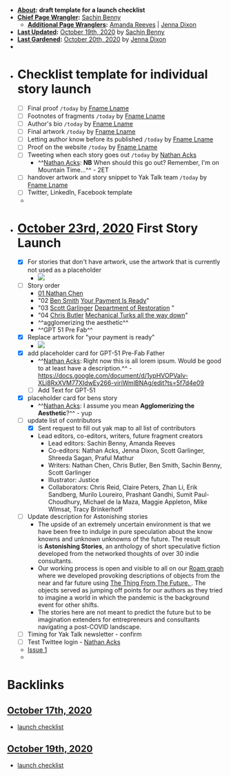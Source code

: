 - **[About](<About.md>):** __draft template for a launch checklist__
- **[Chief Page Wrangler](<Chief Page Wrangler.md>):** [Sachin Benny](<Sachin Benny.md>)
    - **[Additional Page Wranglers](<Additional Page Wranglers.md>):** [Amanda Reeves](<Amanda Reeves.md>) | [Jenna Dixon](<Jenna Dixon.md>) 
- **[Last Updated](<Last Updated.md>):** [October 19th, 2020](<October 19th, 2020.md>) by [Sachin Benny](<Sachin Benny.md>)
- **[Last Gardened](<Last Gardened.md>):** [October 20th, 2020](<October 20th, 2020.md>) by [Jenna Dixon](<Jenna Dixon.md>) 
- 
- # Checklist template for individual story launch
    - [ ] Final proof `/today` by [Fname Lname](<Fname Lname.md>)
    - [ ] Footnotes of fragments `/today` by [Fname Lname](<Fname Lname.md>)
    - [ ] Author's bio `/today` by [Fname Lname](<Fname Lname.md>)
    - [ ] Final artwork `/today` by [Fname Lname](<Fname Lname.md>)
    - [ ] Letting author know before its published `/today` by [Fname Lname](<Fname Lname.md>)
    - [ ] Proof on the website `/today` by [Fname Lname](<Fname Lname.md>)
    - [ ] Tweeting when each story goes out `/today` by [Nathan Acks](<Nathan Acks.md>)
        - ^^[Nathan Acks](<Nathan Acks.md>): **NB** When should this go out? Remember, I'm on Mountain Time...^^ - 2ET
    - [ ] handover artwork and story snippet to Yak Talk team `/today` by [Fname Lname](<Fname Lname.md>)
    - [ ] Twitter, LinkedIn, Facebook template 
    - 
- # [October 23rd, 2020](<October 23rd, 2020.md>) First Story Launch
    - [x] For stories that don't have artwork, use the artwork that is currently not used as a placeholder
        - ![](https://firebasestorage.googleapis.com/v0/b/firescript-577a2.appspot.com/o/imgs%2Fapp%2FAstonishing_Stories%2F8_2vjsm4jr.jpg?alt=media&token=227bf013-4ca2-4226-b582-4453b01de8e3)
    - [ ] Story order 
        - [01 Nathan Chen](((8yEaJjIrg)))
        - "02 [Ben Smith](<Ben Smith.md>) [Your Payment Is Ready](https://docs.google.com/document/d/15LRvkKeNMwRgr6Zf8dYLBBAqhpBxIyLP_WBE16H-PCg)"
        - "03 [Scott Garlinger](<Scott Garlinger.md>) [Department of Restoration](https://docs.google.com/document/d/1JrlKrp4C3sy9ByOecAEWc2mxnoodvM5PWVAqpGVFhVY/edit?usp=sharing) "
        - "04 [Chris Butler](<Chris Butler.md>) [Mechanical Turks all the way down](https://docs.google.com/document/d/1HpnU_k_Q3xulIfwiEtdpfMycZeTRvR-cPWDl8mA___E/edit?usp=sharing)"
        - ^^agglomerizing the aesthetic^^
        - ^^GPT 51 Pre Fab^^
    - [x] Replace artwork for "your payment is ready" 
        - ![](https://cdn.discordapp.com/attachments/748199697218404353/764983763406815232/in_a_class_of_their_own.jpg)
    - [x] add placeholder card for GPT-51 Pre-Fab Father 
        - ^^[Nathan Acks](<Nathan Acks.md>): Right now this is all lorem ipsum. Would be good to at least have a description.^^ - https://docs.google.com/document/d/1ypHVOPVaIv-XLi8RxXVM77XIdwEy266-viriWmlBNAg/edit?ts=5f7d4e09
        - [ ] Add Text for GPT-51
    - [x] placeholder card for bens story
        - ^^[Nathan Acks](<Nathan Acks.md>): I assume you mean __Agglomerizing the Aesthetic__?^^ - yup
    - [ ] update list of contributors 
        - [x] Sent request to fill out yak map to all list of contributors 
        - Lead editors, co-editors, writers, future fragment creators
            - Lead editors: Sachin Benny, Amanda Reeves
            - Co-editors: Nathan Acks, Jenna Dixon, Scott Garlinger, Shreeda Sagan, Praful Mathur
            - Writers: Nathan Chen, Chris Butler, Ben Smith, Sachin Benny, Scott Garlinger
            - Illustrator: Justice
            - Collaborators: Chris Reid, Claire Peters, Zhan Li, Erik Sandberg, Murilo Loureiro, Prashant Gandhi, Sumit Paul-Choudhury, Michael de la Maza, Maggie Appleton, Mike WImsat, Tracy Brinkerhoff
    - [ ] Update description for Astonishing stories 
        - The upside of an extremely uncertain environment is that we have been free to indulge in pure speculation about the know knowns and unknown unknowns of the future. The result is __Astonishing Stories__, an anthology of short speculative fiction developed from the networked thoughts of over 30 indie consultants.
        - Our working process is open and visible to all on our [Roam graph](https://roamresearch.com/#/app/Astonishing_Stories/graph) where we developed provoking descriptions of objects from the near and far future using [The Thing From The Future. ](http://situationlab.org/project/the-thing-from-the-future/). The objects served as jumping off points for our authors as they tried to imagine a world in which the pandemic is the background event for other shifts. 
        - The stories here are not meant to predict the future but to be imagination extenders for entrepreneurs and consultants navigating a post-COVID landscape.
    - [ ] Timing for Yak Talk newsletter - confirm 
    - [ ] Test Twittee login - [Nathan Acks](<Nathan Acks.md>)
    - [Issue 1](<Issue 1.md>)
    - 

# Backlinks
## [October 17th, 2020](<October 17th, 2020.md>)
- [launch checklist](<launch checklist.md>)

## [October 19th, 2020](<October 19th, 2020.md>)
- [launch checklist](<launch checklist.md>)

